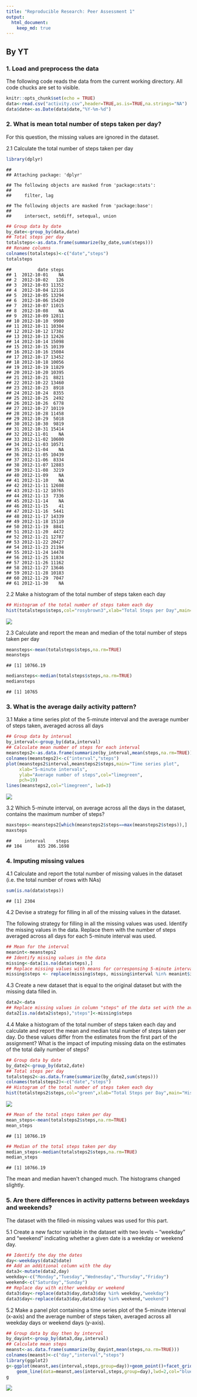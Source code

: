 ```yaml
---
title: "Reproducible Research: Peer Assessment 1"
output: 
  html_document:
    keep_md: true
---
```

## By YT  
### 1. Load and preprocess the data

The following code reads the data from the current working directory.
All code chucks are set to visible. 

```r
knitr::opts_chunk$set(echo = TRUE)
data<-read.csv("activity.csv",header=TRUE,as.is=TRUE,na.strings="NA")
data$date<-as.Date(data$date,"%Y-%m-%d")
```

### 2. What is mean total number of steps taken per day?

For this question, the missing values are ignored in the dataset.

2.1 Calculate the total number of steps taken per day

```r
library(dplyr)
```

```
## 
## Attaching package: 'dplyr'
```

```
## The following objects are masked from 'package:stats':
## 
##     filter, lag
```

```
## The following objects are masked from 'package:base':
## 
##     intersect, setdiff, setequal, union
```

```r
## Group data by date
by_date<-group_by(data,date)
## Total steps per day
totalsteps<-as.data.frame(summarize(by_date,sum(steps)))
## Rename columns
colnames(totalsteps)<-c("date","steps")
totalsteps
```

```
##          date steps
## 1  2012-10-01    NA
## 2  2012-10-02   126
## 3  2012-10-03 11352
## 4  2012-10-04 12116
## 5  2012-10-05 13294
## 6  2012-10-06 15420
## 7  2012-10-07 11015
## 8  2012-10-08    NA
## 9  2012-10-09 12811
## 10 2012-10-10  9900
## 11 2012-10-11 10304
## 12 2012-10-12 17382
## 13 2012-10-13 12426
## 14 2012-10-14 15098
## 15 2012-10-15 10139
## 16 2012-10-16 15084
## 17 2012-10-17 13452
## 18 2012-10-18 10056
## 19 2012-10-19 11829
## 20 2012-10-20 10395
## 21 2012-10-21  8821
## 22 2012-10-22 13460
## 23 2012-10-23  8918
## 24 2012-10-24  8355
## 25 2012-10-25  2492
## 26 2012-10-26  6778
## 27 2012-10-27 10119
## 28 2012-10-28 11458
## 29 2012-10-29  5018
## 30 2012-10-30  9819
## 31 2012-10-31 15414
## 32 2012-11-01    NA
## 33 2012-11-02 10600
## 34 2012-11-03 10571
## 35 2012-11-04    NA
## 36 2012-11-05 10439
## 37 2012-11-06  8334
## 38 2012-11-07 12883
## 39 2012-11-08  3219
## 40 2012-11-09    NA
## 41 2012-11-10    NA
## 42 2012-11-11 12608
## 43 2012-11-12 10765
## 44 2012-11-13  7336
## 45 2012-11-14    NA
## 46 2012-11-15    41
## 47 2012-11-16  5441
## 48 2012-11-17 14339
## 49 2012-11-18 15110
## 50 2012-11-19  8841
## 51 2012-11-20  4472
## 52 2012-11-21 12787
## 53 2012-11-22 20427
## 54 2012-11-23 21194
## 55 2012-11-24 14478
## 56 2012-11-25 11834
## 57 2012-11-26 11162
## 58 2012-11-27 13646
## 59 2012-11-28 10183
## 60 2012-11-29  7047
## 61 2012-11-30    NA
```

2.2 Make a histogram of the total number of steps taken each day

```r
## Histogram of the total number of steps taken each day
hist(totalsteps$steps,col="rosybrown3",xlab="Total Steps per Day",main="Histogram",breaks=35)
```

![](PA1_template_files/figure-html/hist1-1.png)<!-- -->

2.3 Calculate and report the mean and median of the total number of steps taken per day


```r
meansteps<-mean(totalsteps$steps,na.rm=TRUE)
meansteps
```

```
## [1] 10766.19
```

```r
mediansteps<-median(totalsteps$steps,na.rm=TRUE)
mediansteps
```

```
## [1] 10765
```

### 3. What is the average daily activity pattern?

3.1 Make a time series plot of the 5-minute interval and the average number of steps taken, averaged across all days 


```r
## Group data by interval
by_interval<-group_by(data,interval)
## Calculate mean number of steps for each interval
meansteps2<-as.data.frame(summarize(by_interval,mean(steps,na.rm=TRUE)))
colnames(meansteps2)<-c("interval","steps")
plot(meansteps2$interval,meansteps2$steps,main="Time series plot",
     xlab="5-minute intervals",
     ylab="Average number of steps",col="limegreen",
     pch=19)
lines(meansteps2,col="limegreen", lwd=3)
```

![](PA1_template_files/figure-html/unnamed-chunk-1-1.png)<!-- -->

3.2 Which 5-minute interval, on average across all the days in the dataset, contains the maximum number of steps?


```r
maxsteps<-meansteps2[which(meansteps2$steps==max(meansteps2$steps)),]
maxsteps
```

```
##     interval    steps
## 104      835 206.1698
```

### 4. Imputing missing values
4.1 Calculate and report the total number of missing values in the dataset (i.e. the total number of rows with NAs)

```r
sum(is.na(data$steps))
```

```
## [1] 2304
```
4.2 Devise a strategy for filling in all of the missing values in the dataset. 

The following strategy for filling in all the missing values was used.
Identify the missing values in the data. 
Replace them with the number of steps averaged across all days for each 5-minute interval was used.

```r
## Mean for the interval
meanint<-meansteps2
## Identify missing values in the data
missing<-data[is.na(data$steps),]
## Replace missing values with means for corresponsing 5-minute interval
missing$steps <- replace(missing$steps, missing$interval %in% meanint$interval, meanint$steps) 
```
4.3 Create a new dataset that is equal to the original dataset but with the missing data filled in.

```r
data2<-data
## Replace missing values in column "steps" of the data set with the averages for the 5-minute intervals
data2[is.na(data2$steps),"steps"]<-missing$steps
```
4.4 Make a histogram of the total number of steps taken each day and calculate and report the mean and median total number of steps taken per day. Do these values differ from the estimates from the first part of the assignment? What is the impact of imputing missing data on the estimates of the total daily number of steps?


```r
## Group data by date
by_date2<-group_by(data2,date)
## Total steps per day
totalsteps2<-as.data.frame(summarize(by_date2,sum(steps)))
colnames(totalsteps2)<-c("date","steps")
## Histogram of the total number of steps taken each day
hist(totalsteps2$steps,col="green",xlab="Total Steps per Day",main="Histogram with missing values filled in",breaks=35)
```

![](PA1_template_files/figure-html/unnamed-chunk-6-1.png)<!-- -->

```r
## Mean of the total steps taken per day
mean_steps<-mean(totalsteps2$steps,na.rm=TRUE)
mean_steps
```

```
## [1] 10766.19
```

```r
## Median of the total steps taken per day
median_steps<-median(totalsteps2$steps,na.rm=TRUE)
median_steps
```

```
## [1] 10766.19
```
The mean and median haven't changed much. The histograms changed slightly.

### 5. Are there differences in activity patterns between weekdays and weekends?
The dataset with the filled-in missing values was used for this part.

5.1 Create a new factor variable in the dataset with two levels – “weekday” and “weekend” indicating whether a given date is a weekday or weekend day.


```r
## Identify the day the dates
day<-weekdays(data2$date)
## Add an additional column with the day
data3<-mutate(data2,day)
weekday<-c("Monday","Tuesday","Wednesday","Thursday","Friday")
weekend<-c("Saturday","Sunday")
## Replace day with either weekday or weekend
data3$day<-replace(data3$day,data3$day %in% weekday,"weekday")
data3$day<-replace(data3$day,data3$day %in% weekend,"weekend")
```

5.2 Make a panel plot containing a time series plot of the 5-minute interval (x-axis) and the average number of steps taken, averaged across all weekday days or weekend days (y-axis). 


```r
## Group data by day then by interval
by_dayint<-group_by(data3,day,interval)
## Calculate mean steps
meanst<-as.data.frame(summarize(by_dayint,mean(steps,na.rm=TRUE)))
colnames(meanst)<-c("day","interval","steps") 
library(ggplot2)
g<-ggplot(meanst,aes(interval,steps,group=day))+geom_point()+facet_grid(day~.)+
    geom_line(data=meanst,aes(interval,steps,group=day),lwd=2,col="blue")
g
```

![](PA1_template_files/figure-html/unnamed-chunk-8-1.png)<!-- -->



